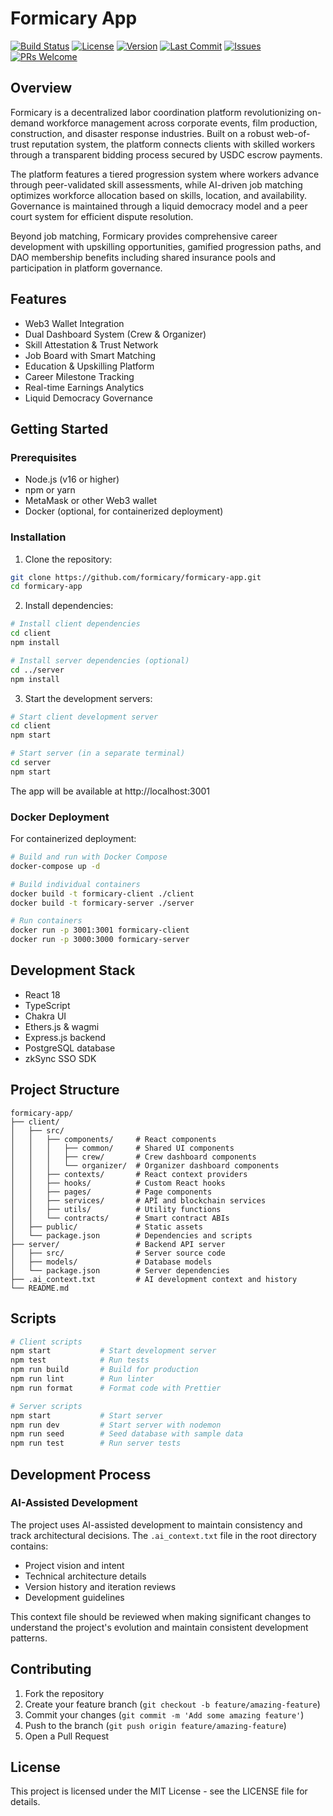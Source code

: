 # Formicary App

[![Build Status](https://img.shields.io/github/actions/workflow/status/ethdenver2025/testing/build.yml?branch=main)](https://github.com/ethdenver2025/testing/actions)
[![License](https://img.shields.io/github/license/ethdenver2025/testing)](https://github.com/ethdenver2025/testing/blob/main/LICENSE)
[![Version](https://img.shields.io/github/package-json/v/ethdenver2025/testing)](https://github.com/ethdenver2025/testing)
[![Last Commit](https://img.shields.io/github/last-commit/ethdenver2025/testing)](https://github.com/ethdenver2025/testing/commits/main)
[![Issues](https://img.shields.io/github/issues/ethdenver2025/testing)](https://github.com/ethdenver2025/testing/issues)
[![PRs Welcome](https://img.shields.io/badge/PRs-welcome-brightgreen.svg)](https://github.com/ethdenver2025/testing/pulls)

## Overview

Formicary is a decentralized labor coordination platform revolutionizing on-demand workforce management across corporate events, film production, construction, and disaster response industries. Built on a robust web-of-trust reputation system, the platform connects clients with skilled workers through a transparent bidding process secured by USDC escrow payments.

The platform features a tiered progression system where workers advance through peer-validated skill assessments, while AI-driven job matching optimizes workforce allocation based on skills, location, and availability. Governance is maintained through a liquid democracy model and a peer court system for efficient dispute resolution.

Beyond job matching, Formicary provides comprehensive career development with upskilling opportunities, gamified progression paths, and DAO membership benefits including shared insurance pools and participation in platform governance.

## Features

- Web3 Wallet Integration
- Dual Dashboard System (Crew & Organizer)
- Skill Attestation & Trust Network
- Job Board with Smart Matching
- Education & Upskilling Platform
- Career Milestone Tracking
- Real-time Earnings Analytics
- Liquid Democracy Governance

## Getting Started

### Prerequisites

- Node.js (v16 or higher)
- npm or yarn
- MetaMask or other Web3 wallet
- Docker (optional, for containerized deployment)

### Installation

1. Clone the repository:
```bash
git clone https://github.com/formicary/formicary-app.git
cd formicary-app
```

2. Install dependencies:
```bash
# Install client dependencies
cd client
npm install

# Install server dependencies (optional)
cd ../server
npm install
```

3. Start the development servers:
```bash
# Start client development server
cd client
npm start

# Start server (in a separate terminal)
cd server
npm start
```

The app will be available at http://localhost:3001

### Docker Deployment

For containerized deployment:

```bash
# Build and run with Docker Compose
docker-compose up -d

# Build individual containers
docker build -t formicary-client ./client
docker build -t formicary-server ./server

# Run containers
docker run -p 3001:3001 formicary-client
docker run -p 3000:3000 formicary-server
```

## Development Stack

- React 18
- TypeScript
- Chakra UI
- Ethers.js & wagmi
- Express.js backend
- PostgreSQL database
- zkSync SSO SDK

## Project Structure

```
formicary-app/
├── client/
│   ├── src/
│   │   ├── components/     # React components
│   │   │   ├── common/     # Shared UI components
│   │   │   ├── crew/       # Crew dashboard components
│   │   │   └── organizer/  # Organizer dashboard components
│   │   ├── contexts/       # React context providers
│   │   ├── hooks/          # Custom React hooks
│   │   ├── pages/          # Page components
│   │   ├── services/       # API and blockchain services
│   │   ├── utils/          # Utility functions
│   │   └── contracts/      # Smart contract ABIs
│   ├── public/             # Static assets
│   └── package.json        # Dependencies and scripts
├── server/                 # Backend API server
│   ├── src/                # Server source code
│   ├── models/             # Database models
│   └── package.json        # Server dependencies
├── .ai_context.txt         # AI development context and history
└── README.md
```

## Scripts

```bash
# Client scripts
npm start           # Start development server
npm test            # Run tests
npm run build       # Build for production
npm run lint        # Run linter
npm run format      # Format code with Prettier

# Server scripts
npm start           # Start server
npm run dev         # Start server with nodemon
npm run seed        # Seed database with sample data
npm run test        # Run server tests
```

## Development Process

### AI-Assisted Development

The project uses AI-assisted development to maintain consistency and track architectural decisions. The `.ai_context.txt` file in the root directory contains:

- Project vision and intent
- Technical architecture details
- Version history and iteration reviews
- Development guidelines

This context file should be reviewed when making significant changes to understand the project's evolution and maintain consistent development patterns.

## Contributing

1. Fork the repository
2. Create your feature branch (`git checkout -b feature/amazing-feature`)
3. Commit your changes (`git commit -m 'Add some amazing feature'`)
4. Push to the branch (`git push origin feature/amazing-feature`)
5. Open a Pull Request

## License

This project is licensed under the MIT License - see the LICENSE file for details.
